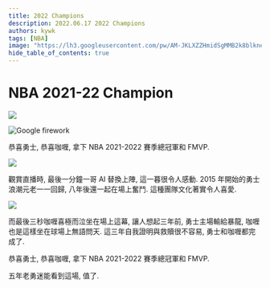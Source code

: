 ```yaml
---
title: 2022 Champions
description: 2022.06.17 2022 Champions
authors: kywk
tags: [NBA]
image: "https://lh3.googleusercontent.com/pw/AM-JKLXZZHmidSgMMB2k8blkneclNRysPXLr__G7rZ4hPi2sN0jC67PHAbX1MyFj8hQX_MTZ6bwIMPwCyu2fu1bU0ZXSX09eu-OlSDb4U-9haUS_wgnVPLaCM6WQLsRbsnocF8X5Edmt35rDjytljbNEMsaf8A=w800-no?authuser=0"
hide_table_of_contents: true
---
```


NBA 2021-22 Champion
====================

![](https://lh3.googleusercontent.com/pw/AM-JKLWFNu07GRq5vJsVKeNWgCJ0Qlm8dV5tAbBY9VdFnu3ILyXpdumhsG-6hjTbTIszTcKjrQKepvhfdsPX2ZWkxvamUhpbSj9vAvjuMFAI5J58-O5UUCYqNnMWS2klGed6fwxP1wifZb1n076WRaKjdL_AGg=w690-no?authuser=0)

![Google firework](https://lh3.googleusercontent.com/pw/AM-JKLVuFSLHLD13S2Ka7PKuN0l1f_0Y66p_eF36tMsJrTTGjPxp7BVB4GcyaZMShMHazW7sOomrN8YcE73c28T6FJvAjs9RHKf_xTk1SsBFX4yq2AnFFLWPxVuwHbBMQJbac5RC_ysGmEzLHZ7T5eV037GyVg=w800-no?authuser=0)

恭喜勇士, 恭喜咖喱, 拿下 NBA 2021-2022 賽季總冠軍和 FMVP.

![](https://lh3.googleusercontent.com/pw/AM-JKLXFCrSfv2pkDJi2w7qAEVsohXN9YKfsIj8FXk8Kv0ejvprmfTcvoEjHFhQo8TAq0NAIwIpi3eEg_5_WbxQU3E8NkJJMsqYMaEaBBZMWJqiTIBa8RDhFgkS24U68y7XTappHqhzIDkpbbFhu0uNgk63_QQ=w800-no?authuser=0)

觀賞直播時, 最後一分鐘一哥 AI 替換上陣, 這一暮很令人感動.
2015 年開始的勇士浪潮元老一一回歸, 八年後還一起在場上奮鬥.
這種團隊文化著實令人喜愛.

![](https://lh3.googleusercontent.com/pw/AM-JKLWo5aSxSrLrfeMOBNpWqJhXgrvuiCfw7Oc7zNs65ikQBOYvxjPd2Du1bksIg9bPyga3SysboFMkhBQZrIvX_TzhuxkJiOvx189EPDAXLk06BBAxfM5YW8DijNe8qenAt-ixsuDM8taQbx1sgYEhblDxsg=w800-no?authuser=0)

而最後三秒咖喱喜極而泣坐在場上這幕, 
讓人想起三年前, 勇士主場輸給暴龍, 咖喱也是這樣坐在球場上無語問天.
這三年自我證明與救贖很不容易, 勇士和咖喱都完成了.

恭喜勇士, 恭喜咖喱, 拿下 NBA 2021-2022 賽季總冠軍和 FMVP.

五年老勇迷能看到這場, 值了.
